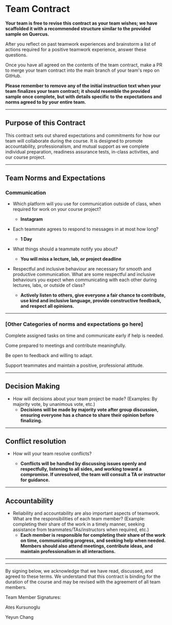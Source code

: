 # Team Contract

**Your team is free to revise this contract as your team wishes; we have scaffolded it with a recommended structure similar to the provided sample on Quercus.**

After you reflect on past teamwork experiences and brainstorm a list of actions required for a positive teamwork experience, answer these questions. 

Once you have all agreed on the contents of the team contract, make a PR to merge your team contract into the main branch of your team's repo on GitHub.

**Please remember to remove any of the initial instruction text when your team finalizes your team contract; it should resemble the provided sample once complete, but with details specific to the expectations and norms agreed to by your entire team.**

---
## Purpose of this Contract

This contract sets out shared expectations and commitments for how our team will collaborate during the course. It is designed to promote accountability, professionalism, and mutual support as we complete individual preparation, readiness assurance tests, in-class activities, and our course project.

---
## Team Norms and Expectations

### Communication

* Which platform will you use for communication outside of class, when required for work on your course project? 
  * **Instagram**

* Each teammate agrees to respond to messages in at most how long? 
  * **1 Day**

* What things should a teammate notify you about? 
  * **You will miss a lecture, lab, or project deadline**

* Respectful and inclusive behaviour are necessary for smooth and productive communication. What are some respectful and inclusive behaviours you expect when communicating with each other during lectures, labs, or outside of class? 
  * **Actively listen to others, give everyone a fair chance to contribute, use kind and inclusive language, provide constructive feedback, and respect all opinions.**

---

### [Other Categories of norms and expectations go here]

Complete assigned tasks on time and communicate early if help is needed.

Come prepared to meetings and contribute meaningfully.

Be open to feedback and willing to adapt.

Support teammates and maintain a positive, professional attitude.


---

## Decision Making

* How will decisions about your team project be made? (Examples: By majority vote, by unanimous vote, etc.)
  * **Decisions will be made by majority vote after group discussion, ensuring everyone has a chance to share their opinion before finalizing.**

---
## Conflict resolution

* How will your team resolve conflicts?

  * **Conflicts will be handled by discussing issues openly and respectfully, listening to all sides, and working toward a compromise. If unresolved, the team will consult a TA or instructor for guidance.**
---

## Accountability

* Reliability and accountability are also important aspects of teamwork. What are the responsibilities of each team member? (Example: completing their share of the work in a timely manner, seeking assistance from teammates/TAs/instructors when required, etc.)
  * **Each member is responsible for completing their share of the work on time, communicating progress, and seeking help when needed. Members should also attend meetings, contribute ideas, and maintain professionalism in all interactions.**

---

---

By signing below, we acknowledge that we have read, discussed, and agreed to these terms. We understand that this contract is binding for the duration of the course and may be revised with the agreement of all team members.

Team Member Signatures:

Ates Kursunoglu

Yeyun Chang
